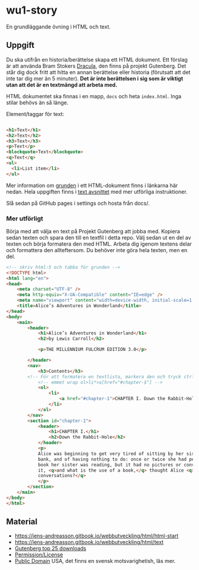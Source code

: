 # wu1-story
En grundläggande övning i HTML och text.

## Uppgift

Du ska utifrån en historia/berättelse skapa ett HTML dokument.
Ett förslag är att använda Bram Stokers [Dracula](https://www.gutenberg.org/files/345/345-h/345-h.htm), den finns på projekt Gutenberg.
Det står dig dock fritt att hitta en annan berättelse eller historia (förutsatt att det inte tar dig mer än 5 minuter).
**Det är inte berättelsen i sig som är viktigt utan att det är en textmängd att arbeta med.**

HTML dokumentet ska finnas i en mapp, ```docs``` och heta ```index.html```.
Inga stilar behövs än så länge.

Element/taggar för text:
```html

<h1>Text</h1>
<h2>Text</h2>
<h3>Text</h3>
<p>Text</p>
<blockquote>Text</blockquote>
<q>Text</q>
<ul>
  <li>List item</li>
</ul>
```

Mer information om [grunden](https://jens-andreasson.gitbook.io/webbutveckling/html/html-start) i ett HTML-dokument finns i länkarna här nedan.
Hela uppgiften finns i [text avsnittet](https://jens-andreasson.gitbook.io/webbutveckling/html/text) med mer utförliga instruktioner.

Slå sedan på GitHub pages i settings och hosta från docs/.

### Mer utförligt

Börja med att välja en text på Projekt Gutenberg att jobba med.
Kopiera sedan texten och spara den till en textfil i detta repo.
Välj sedan ut en del av texten och börja formatera den med HTML.
Arbeta dig igenom textens delar och formattera den allteftersom.
Du behöver inte göra hela texten, men en del.

```html
<!-- skriv html:5 och tabba för grunden -->
<!DOCTYPE html>
<html lang="en">
<head>
    <meta charset="UTF-8" />
    <meta http-equiv="X-UA-Compatible" content="IE=edge" />
    <meta name="viewport" content="width=device-width, initial-scale=1.0" />
    <title>Alice’s Adventures in Wonderland</title>
</head>
<body>
    <main>
        <header>
            <h1>Alice’s Adventures in Wonderland</h1>
            <h2>by Lewis Carroll</h2>

            <p>THE MILLENNIUM FULCRUM EDITION 3.0</p>

        </header>
        <nav>
            <h3>Contents</h3>
        <!-- För att formatera en textlista, markera den och tryck ctrl+shift+p välj sedan -->
            <!-- emmet wrap ol>li*>a[href="#chapter-$"] -->
            <ol>
                <li>
                    <a href="#chapter-1">CHAPTER I. Down the Rabbit-Hole</a>
                </li>
            </ol>
        </nav>
        <section id="chapter-1">
            <header>
                <h1>CHAPTER I.</h1>
                <h2>Down the Rabbit-Hole</h2>
            </header>
            <p>
            Alice was beginning to get very tired of sitting by her sister on the
            bank, and of having nothing to do: once or twice she had peeped into the
            book her sister was reading, but it had no pictures or conversations in
            it, <q>and what is the use of a book,</q> thought Alice <q>without pictures or
            conversations?</q>
            </p>
        </section>
    </main>
</body>
</html>
```

## Material

* https://jens-andreasson.gitbook.io/webbutveckling/html/html-start
* https://jens-andreasson.gitbook.io/webbutveckling/html/text
* [Gutenberg top 25 downloads](https://www.gutenberg.org/ebooks/search/?sort_order=downloads)
* [Permission/License](https://www.gutenberg.org/policy/permission.html)
* [Public Domain](https://sv.wikipedia.org/wiki/Public_domain) USA, det finns en svensk motsvarighetish, läs mer. 

